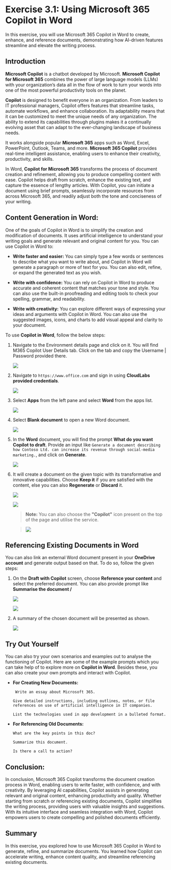 # Exercise 3.1: Using Microsoft 365 Copilot in Word

In this exercise, you will use Microsoft 365 Copilot in Word to create, enhance, and reference documents, demonstrating how AI-driven features streamline and elevate the writing process.

## Introduction

**Microsoft Copilot** is a chatbot developed by Microsoft. **Microsoft Copilot for Microsoft 365** combines the power of large language models (LLMs) with your organization’s data all in the flow of work to turn your words into one of the most powerful productivity tools on the planet.

**Copilot** is designed to benefit everyone in an organization. From leaders to IT professional managers, Copilot offers features that streamline tasks, automate workflows, and enhance collaboration. Its adaptability means that it can be customized to meet the unique needs of any organization. The ability to extend its capabilities through plugins makes it a continually evolving asset that can adapt to the ever-changing landscape of business needs.

It works alongside popular **Microsoft 365** apps such as Word, Excel, PowerPoint, Outlook, Teams, and more. **Microsoft 365 Copilot** provides real-time intelligent assistance, enabling users to enhance their creativity, productivity, and skills.

In Word, **Copilot for Microsoft 365** transforms the process of document creation and refinement, allowing you to produce compelling content with ease. Copilot helps draft from scratch, enhance the existing text, and capture the essence of lengthy articles. With Copilot, you can initiate a document using brief prompts, seamlessly incorporate resources from across Microsoft 365, and readily adjust both the tone and conciseness of your writing.

## **Content Generation in Word:**

One of the goals of Copilot in Word is to simplify the creation and modification of documents. It uses artificial intelligence to understand your writing goals and generate relevant and original content for you. You can use Copilot in Word to:

- **Write faster and easier:** You can simply type a few words or sentences to describe what you want to write about, and Copilot in Word will generate a paragraph or more of text for you. You can also edit, refine, or expand the generated text as you wish.

- **Write with confidence:** You can rely on Copilot in Word to produce accurate and coherent content that matches your tone and style. You can also use the built-in proofreading and editing tools to check your spelling, grammar, and readability.

- **Write with creativity:** You can explore different ways of expressing your ideas and arguments with Copilot in Word. You can also use the suggested images, icons, and charts to add visual appeal and clarity to your document.

To use **Copilot in Word**, follow the below steps:

1. Navigate to the Environment details page and click on it. You will find M365 Copilot User Details tab. Click on the tab and copy the Username | Password provided there.

   ![](./media/licensekey2.png)

1. Navigate to `https://www.office.com` and sign in using **CloudLabs provided credentials**.

   ![](./media/365-homepage.png)

1. Select **Apps** from the left pane and select **Word** from the apps list.

   ![](./media/im2.png)

1. Select **Blank document** to open a new Word document.

   ![](./media/word-blank.png)

1. In the **Word** document, you will find the prompt **What do you want Copilot to draft**. Provide an input like `Generate a document describing how Contoso Ltd. can increase its revenue through social-media marketing.`, and click on **Generate**.

   ![](./media/draft-with-copilot-word-2.png)

1. It will create a document on the given topic with its transformative and innovative capabilities. Choose **Keep it** if you are satisfied with the content, else you can also **Regenerate** or **Discard** it.

   ![](./media/document-created.png)

   ![](./media/keep-it-word-2.png)

    >**Note:** You can also choose the **"Copilot"** icon present on the top of the page and utilise the service.

    >![](./media/copilot-icon-word.png)

## Referencing Existing Documents in Word

You can also link an external Word document present in your **OneDrive account** and generate output based on that. To do so, follow the given steps:

1. On the **Draft with Copilot** screen, choose **Reference your content** and select the preferred document. You can also provide prompt like **Summarise the document /**

   ![](./media/reference-doc-word.png)

   ![](./media/word1.1.png)

1. A summary of the chosen document will be presented as shown.

   ![](./media/summary-doc.png)

## Try Out Yourself

You can also try your own scenarios and examples out to analyse the functioning of Copilot.
Here are some of the example prompts which you can take help of to explore more on **Copilot in Word**. Besides these, you can also create your own prompts and interact with Copilot.

- **For Creating New Documents:**

   ```
    Write an essay about Microsoft 365.
    ```
    ```
    Give detailed instructions, including outlines, notes, or file references on use of artificial intelligence in IT companies.
    ```
    ```
    List the technologies used in app development in a bulleted format.
    ```

- **For Referencing Old Documents:**

   ```
   What are the key points in this doc?
   ```
   ```
   Summarize this document.
   ```
   ```
   Is there a call to action?
   ```

## Conclusion: 

In conclusion, Microsoft 365 Copilot transforms the document creation process in Word, enabling users to write faster, with confidence, and with creativity. By leveraging AI capabilities, Copilot assists in generating relevant and original content, enhancing productivity and quality. Whether starting from scratch or referencing existing documents, Copilot simplifies the writing process, providing users with valuable insights and suggestions. With its intuitive interface and seamless integration with Word, Copilot empowers users to create compelling and polished documents efficiently.

## Summary

In this exercise, you explored how to use Microsoft 365 Copilot in Word to generate, refine, and summarize documents. You learned how Copilot can accelerate writing, enhance content quality, and streamline referencing existing documents.

